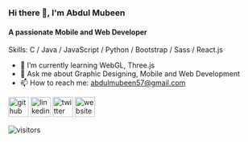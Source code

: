 ### Hi there 👋, I'm Abdul Mubeen
#### A passionate Mobile and Web Developer

Skills: C / Java / JavaScript / Python / Bootstrap / Sass / React.js

- 🌱 I’m currently learning WebGL, Three.js 
- 💬 Ask me about Graphic Designing, Mobile and Web Development
- 📫 How to reach me: abdulmubeen57@gmail.com 


[<img src='https://img.icons8.com/color/48/null/github--v1.png' alt='github' height='40' class='filter-gray'>](https://github.com/abdulmubeen)  [<img src='https://img.icons8.com/color/48/null/linkedin--v1.png' alt='linkedin' height='40'>](https://www.linkedin.com/in/mohd-abdul-mubeen/)  [<img src='https://img.icons8.com/color/48/null/twitter--v1.png' alt='twitter' height='40'>](https://twitter.com/abdul_mubeen_)  [<img src='https://img.icons8.com/color/48/null/domain--v1.png' alt='website' height='40'>](https://abdulmubeen.github.io)  

![visitors](https://visitor-badge.glitch.me/badge?page_id=abdulmubeen.visitor-badge&left_color=green&right_color=red)  
